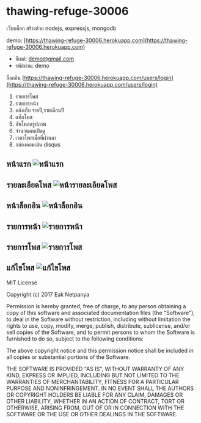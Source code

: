# thawing-refuge-30006
เว็บบล็อก สร้างด้วย nodejs, expressjs, mongodb

demo: [https://thawing-refuge-30006.herokuapp.com](https://thawing-refuge-30006.herokuapp.com)


- อีเมล์: demo@gmail.com
- รหัสผ่าน: demo

ล็อกอิน
[https://thawing-refuge-30006.herokuapp.com/users/login](https://thawing-refuge-30006.herokuapp.com/users/login)

1. รายการโพส
2. รายการหน้า
3. คลังเก็บ รายปี,รายเดือนปี
4. แท็กโพส
5. อัพโหลดรูปภาพ
6. จำนวนคนเปิดดู
7. เวลาโพสเมื่อที่ผ่านมา
8. กล่องคอมเม้น disqus

หน้าแรก
![หน้าแรก](https://github.com/ilmsg/thawing-refuge-30006/raw/master/screenshot/home-page.png)
---

รายละเอียดโพส
![หน้ารายละเอียดโพส](https://github.com/ilmsg/thawing-refuge-30006/raw/master/screenshot/post-view.png)
---

หน้าล็อกอิน
![หน้าล็อกอิน](https://github.com/ilmsg/thawing-refuge-30006/raw/master/screenshot/login-page.png)
---

รายการหน้า
![รายการหน้า](https://github.com/ilmsg/thawing-refuge-30006/raw/master/screenshot/admin-page-list.png)
---

รายการโพส
![รายการโพส](https://github.com/ilmsg/thawing-refuge-30006/raw/master/screenshot/admin-post-list.png)
---

แก้ไขโพส
![แก้ไขโพส](https://github.com/ilmsg/thawing-refuge-30006/raw/master/screenshot/admin-post-edit.png)
---

MIT License

Copyright (c) 2017 Eak Netpanya

Permission is hereby granted, free of charge, to any person obtaining a copy
of this software and associated documentation files (the "Software"), to deal
in the Software without restriction, including without limitation the rights
to use, copy, modify, merge, publish, distribute, sublicense, and/or sell
copies of the Software, and to permit persons to whom the Software is
furnished to do so, subject to the following conditions:

The above copyright notice and this permission notice shall be included in all
copies or substantial portions of the Software.

THE SOFTWARE IS PROVIDED "AS IS", WITHOUT WARRANTY OF ANY KIND, EXPRESS OR
IMPLIED, INCLUDING BUT NOT LIMITED TO THE WARRANTIES OF MERCHANTABILITY,
FITNESS FOR A PARTICULAR PURPOSE AND NONINFRINGEMENT. IN NO EVENT SHALL THE
AUTHORS OR COPYRIGHT HOLDERS BE LIABLE FOR ANY CLAIM, DAMAGES OR OTHER
LIABILITY, WHETHER IN AN ACTION OF CONTRACT, TORT OR OTHERWISE, ARISING FROM,
OUT OF OR IN CONNECTION WITH THE SOFTWARE OR THE USE OR OTHER DEALINGS IN THE
SOFTWARE.
